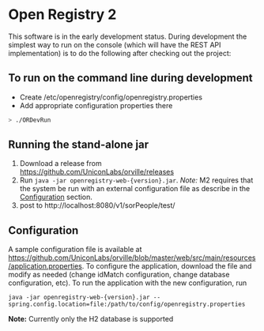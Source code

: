 # Open Registry 2

This software is in the early development status. During development the simplest way to run on the console (which will have the REST API implementation)
is to do the following after checking out the project:

## To run on the command line during development

* Create /etc/openregistry/config/openregistry.properties
* Add appropriate configuration properties there

```bash
> ./ORDevRun
```

## Running the stand-alone jar

1. Download a release from https://github.com/UniconLabs/orville/releases
2. Run `java -jar openregistry-web-{version}.jar`. *Note:* M2 requires that the system be run with an external configuration file as describe in the [Configuration](#configuration) section.
3. post to http://localhost:8080/v1/sorPeople/test/

## Configuration

A sample configuration file is available at https://github.com/UniconLabs/orville/blob/master/web/src/main/resources/application.properties. To configure the application, download the file and modify as needed (change idMatch configuration, change database configuration, etc). To run the application with the new configuration, run
```
java -jar openregistry-web-{version}.jar --spring.config.location=file:/path/to/config/openregistry.properties
```

**Note:** Currently only the H2 database is supported
